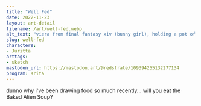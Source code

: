 ```yaml
---
title: "Well Fed"
date: 2022-11-23
layout: art-detail
filename: /art/well-fed.webp
alt_text: "viera from final fantasy xiv (bunny girl), holding a pot of baked alien soup. making eye contact to you, for approval?"
slug: well-fed
characters:
- Juritta
arttags:
- sketch
mastodon_url: https://mastodon.art/@redstrate/109394255132277134
program: Krita
---
```

dunno why i've been drawing food so much recently... will you eat the Baked Alien Soup?
